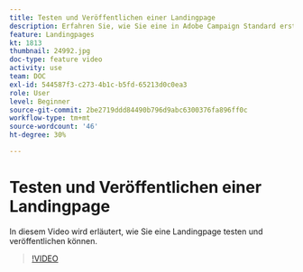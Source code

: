```yaml
---
title: Testen und Veröffentlichen einer Landingpage
description: Erfahren Sie, wie Sie eine in Adobe Campaign Standard erstellte Landingpage testen und veröffentlichen können.
feature: Landingpages
kt: 1813
thumbnail: 24992.jpg
doc-type: feature video
activity: use
team: DOC
exl-id: 544587f3-c273-4b1c-b5fd-65213d0c0ea3
role: User
level: Beginner
source-git-commit: 2be2719ddd84490b796d9abc6300376fa896ff0c
workflow-type: tm+mt
source-wordcount: '46'
ht-degree: 30%

---
```


# Testen und Veröffentlichen einer Landingpage

In diesem Video wird erläutert, wie Sie eine Landingpage testen und veröffentlichen können.

>[!VIDEO](https://video.tv.adobe.com/v/24092?quality=12)
